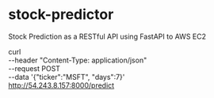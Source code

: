 # stock-predictor
Stock Prediction as a RESTful API using FastAPI to AWS EC2

curl \
--header "Content-Type: application/json" \
--request POST \
--data '{"ticker":"MSFT", "days":7}' \
http://54.243.8.157:8000/predict
